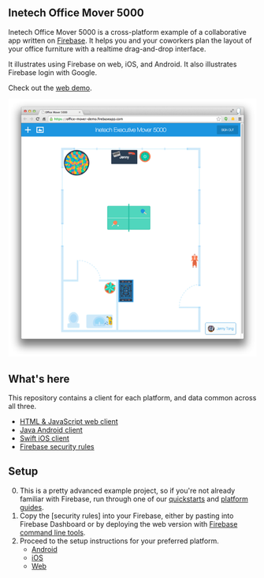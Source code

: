 ## Inetech Office Mover 5000

Inetech Office Mover 5000 is a cross-platform example of a collaborative app written on 
[Firebase](https://firebase.com). It helps you and your coworkers plan the layout of your 
office furniture with a realtime drag-and-drop interface. 

It illustrates using Firebase on web, iOS, and Android. It also illustrates Firebase login 
with Google.

Check out the [web demo](https://office-mover-demo.firebaseapp.com/).

![screenshot of office mover](web-screencap.png)

## What's here

This repository contains a client for each platform, and data common across all three.

- [HTML & JavaScript web client](/web)
- [Java Android client](/android)
- [Swift iOS client](/ios)
- [Firebase security rules](security-rules.json)

## Setup

0. This is a pretty advanced example project, so if you're not already familiar with Firebase, run 
   through one of our [quickstarts](https://www.firebase.com/docs/web/quickstart.html) and 
   [platform guides](https://www.firebase.com/docs/web/guide/).
0. Copy the [security rules] into your Firebase, either by pasting into Firebase Dashboard or by
   deploying the web version with 
   [Firebase command line tools](https://www.firebase.com/docs/hosting/command-line-tool.html).
0. Proceed to the setup instructions for your preferred platform.
    - [Android](/android)
    - [iOS](/ios)
    - [Web](/web)

